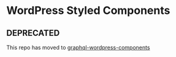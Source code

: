 # WordPress Styled Components

## DEPRECATED

This repo has moved to [graphql-wordpress-components](https://github.com/staylor/graphql-wordpress/packages/graphql-wordpress-components)
